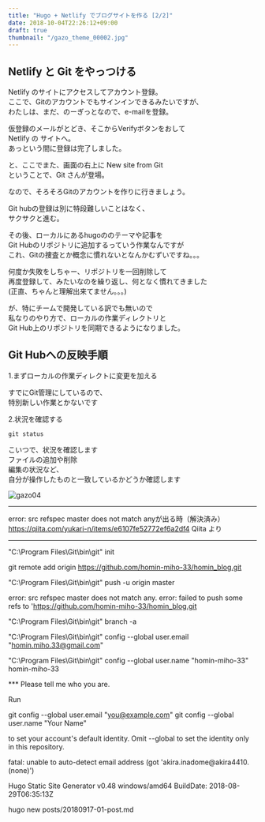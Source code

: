 ```yaml
---
title: "Hugo + Netlify でブログサイトを作る [2/2]"
date: 2018-10-04T22:26:12+09:00
draft: true
thumbnail: "/gazo_theme_00002.jpg"
---
```


Netlify と Git をやっつける
---	
  
Netlify のサイトにアクセスしてアカウント登録。  
ここで、Gitのアカウントでもサインインできるみたいですが、  
わたしは、まだ、のーぎっとなので、e-mailを登録。  
  
仮登録のメールがとどき、そこからVerifyボタンをおして  
Netlify の サイトへ。  
あっという間に登録は完了しました。  
  
と、ここでまた、画面の右上に New site from Git  
ということで、Git さんが登場。

なので、そろそろGitのアカウントを作りに行きましょう。  

Git hubの登録は別に特段難しいことはなく、  
サクサクと進む。  

その後、ローカルにあるhugoののテーマや記事を  
Git Hubのリポジトリに追加するっていう作業なんですが  
これ、Gitの捜査とか概念に慣れないとなんかむずいですね。。。  

何度か失敗をしちゃー、リポジトリを一回削除して  
再度登録して、みたいなのを繰り返し、何となく慣れてきました  
(正直、ちゃんと理解出来てません。。。)  

が、特にチームで開発している訳でも無いので  
私なりのやり方で、ローカルの作業ディレクトリと  
Git Hub上のリポジトリを同期できるようになりました。  

Git Hubへの反映手順
---

1.まずローカルの作業ディレクトに変更を加える  

すでにGit管理にしているので、  
特別新しい作業とかないです  

2.状況を確認する

```言語:windowsコマンド
git status
```  

こいつで、状況を確認します  
ファイルの追加や削除  
編集の状況など、  
自分が操作したものと一致しているかどうか確認します  

![gazo04](/images/gazo_004_20181006.png)


---
error: src refspec master does not match anyが出る時（解決済み）
https://qiita.com/yukari-n/items/e6107fe52772ef6a2df4
Qiita より

---


"C:\Program Files\Git\bin\git" init


git remote add origin https://github.com/homin-miho-33/homin_blog.git

"C:\Program Files\Git\bin\git" push -u origin master

error: src refspec master does not match any.
error: failed to push some refs to 'https://github.com/homin-miho-33/homin_blog.git

"C:\Program Files\Git\bin\git" branch -a

"C:\Program Files\Git\bin\git" config --global user.email "homin.miho.33@gmail.com"

"C:\Program Files\Git\bin\git" config --global user.name "homin-miho-33"
homin-miho-33

*** Please tell me who you are.

Run

  git config --global user.email "you@example.com"
  git config --global user.name "Your Name"

to set your account's default identity.
Omit --global to set the identity only in this repository.

fatal: unable to auto-detect email address (got 'akira.inadome@akira4410.(none)')


Hugo Static Site Generator v0.48 windows/amd64 BuildDate: 2018-08-29T06:35:13Z


hugo new posts/20180917-01-post.md
